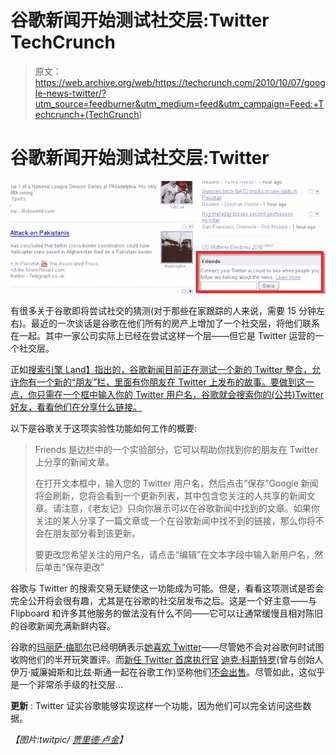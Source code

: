# 谷歌新闻开始测试社交层:Twitter TechCrunch

> 原文：<https://web.archive.org/web/https://techcrunch.com/2010/10/07/google-news-twitter/?utm_source=feedburner&utm_medium=feed&utm_campaign=Feed:+Techcrunch+(TechCrunch>)

# 谷歌新闻开始测试社交层:Twitter

![](img/2976ee81a8038b1e4125ce66a29de106.png "1")

有很多关于谷歌即将尝试社交的猜测(对于那些在家跟踪的人来说，需要 15 分钟左右)。最近的一次谈话是谷歌在他们所有的房产上增加了一个社交层，将他们联系在一起。其中一家公司实际上已经在尝试这样一个层——但它是 Twitter 运营的一个社交层。

正如[搜索引擎 Land】指出的，谷歌新闻目前正在测试一个新的 Twitter 整合，允许你有一个新的“朋友”栏，里面有你朋友在 Twitter 上发布的故事。要做到这一点，你只需在一个框中输入你的 Twitter 用户名，谷歌就会搜索你的(公共)Twitter 好友，看看他们在分享什么链接。](https://web.archive.org/web/20221208094929/http://searchengineland.com/google-news-testing-twitter-integration-with-friends-52485)

以下是谷歌关于这项实验性功能如何工作的概要:

> Friends 是边栏中的一个实验部分，它可以帮助你找到你的朋友在 Twitter 上分享的新闻文章。
> 
> 在打开文本框中，输入您的 Twitter 用户名，然后点击“保存”Google 新闻将会刷新，您将会看到一个更新列表，其中包含您关注的人共享的新闻文章。请注意，《老友记》只向你展示可以在谷歌新闻中找到的文章。如果你关注的某人分享了一篇文章或一个在谷歌新闻中找不到的链接，那么你将不会在朋友部分看到该更新。
> 
> 要更改您希望关注的用户名，请点击“编辑”在文本字段中输入新用户名，然后单击“保存更改”

谷歌与 Twitter 的搜索交易无疑使这一功能成为可能。但是，看看这项测试是否会完全公开将会很有趣，尤其是在谷歌的社交层发布之后。这是一个好主意——与 Flipboard 和许多其他服务的做法没有什么不同——它可以让通常缓慢且相对陈旧的谷歌新闻充满新鲜内容。

谷歌的[玛丽萨·梅耶尔](https://web.archive.org/web/20221208094929/http://www.crunchbase.com/person/marissa-mayer)已经明确表示[她喜欢 Twitter](https://web.archive.org/web/20221208094929/https://beta.techcrunch.com/2010/09/29/google-instant-upgrade/)——尽管她不会对谷歌何时试图收购他们的半开玩笑置评。而[新任 Twitter 首席执行官](https://web.archive.org/web/20221208094929/https://beta.techcrunch.com/2010/10/04/twitter-ceo-dick-costolo/) [迪克·科斯特罗](https://web.archive.org/web/20221208094929/http://www.crunchbase.com/person/dick-costolo)(曾与创始人伊万·威廉姆斯和比兹·斯通一起在谷歌工作)坚称他们[不会出售](https://web.archive.org/web/20221208094929/http://www.businessinsider.com/costolo-twitter-ipo-2010-10)。尽管如此，这似乎是一个非常杀手级的社交层…

**更新** : Twitter 证实谷歌能够实现这样一个功能，因为他们可以完全访问这些数据。

*【图片:twitpic/ [贾里德·卢金](https://web.archive.org/web/20221208094929/http://twitpic.com/2v9kg8)】*